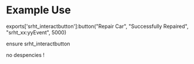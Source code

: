 # Example Use

exports['srht_interactbutton']:button("Repair Car", "Successfully Repaired", "srht_xx:yyEvent", 5000)

ensure srht_interactbutton

no despencies !
